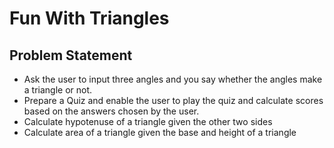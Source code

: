 # Fun With Triangles

## Problem Statement

- Ask the user to input three angles and you say whether the angles make a triangle or not.
- Prepare a Quiz and enable the user to play the quiz and calculate scores based on the answers chosen by the user.
- Calculate hypotenuse of a triangle given the other two sides
- Calculate area of a triangle given the base and height of a triangle

